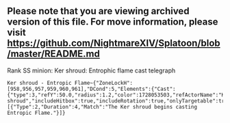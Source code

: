 ## Please note that you are viewing archived version of this file. For move information, please visit https://github.com/NightmareXIV/Splatoon/blob/master/README.md


Rank SS minion: Ker shroud: Entrophic flame cast telegraph
```
Ker shroud - Entropic Flame~{"ZoneLockH":[958,956,957,959,960,961],"DCond":5,"Elements":{"Cast":{"type":3,"refY":50.0,"radius":1.2,"color":1728053503,"refActorName":"Ker shroud","includeHitbox":true,"includeRotation":true,"onlyTargetable":true}},"UseTriggers":true,"Triggers":[{"Type":2,"Duration":4,"Match":"The Ker shroud begins casting Entropic Flame."}]}
```

